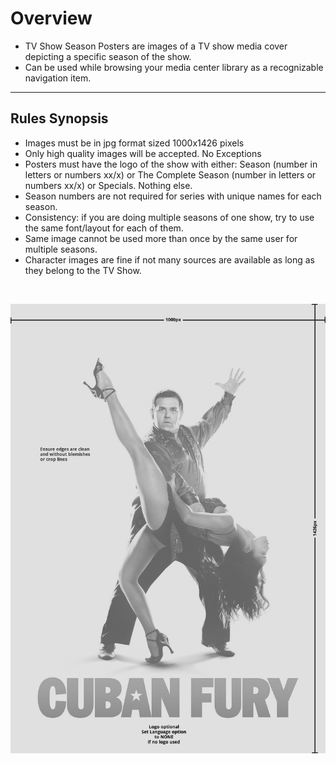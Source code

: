 # **Overview**

- TV Show Season Posters are images of a TV show media cover depicting a specific season of the show.
- Can be used while browsing your media center library as a recognizable navigation item.

---

## **Rules Synopsis**

- Images must be in jpg format sized 1000x1426 pixels
- Only high quality images will be accepted. No Exceptions
- Posters must have the logo of the show with either: Season (number in letters or numbers xx/x) or The Complete Season (number in letters or numbers xx/x) or Specials. Nothing else.
- Season numbers are not required for series with unique names for each season.
- Consistency: if you are doing multiple seasons of one show, try to use the same font/layout for each of them.
- Same image cannot be used more than once by the same user for multiple seasons.
- Character images are fine if not many sources are available as long as they belong to the TV Show.

&nbsp;  

![sizing-template-poster.jpg](../../assets/images/sizing-template-poster.jpg)
